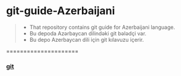 git-guide-Azerbaijani
=====================

> * That repository contains git guide for Azerbaijani language.
> * Bu depoda Azərbaycan dilindəki git bələdçi var.
> * Bu depo Azerbaycan dili için git kılavuzu içerir.

=====================

### [git](https://github.com/mehemmed-sxiyev/git-guide-Azerbaijani/blob/master/img/git-1.png)